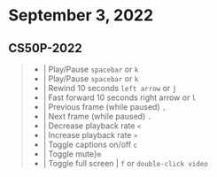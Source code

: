 # September 3, 2022

## CS50P-2022

> - | Play/Pause	`spacebar` or `k`
> - | Play/Pause	`spacebar` or `k`
> - | Rewind 10 seconds	`left arrow` or `j`
> - | Fast forward 10 seconds	right arrow or `l`
> - | Previous frame (while paused)	`,`
> - | Next frame (while paused)	`.`
> - | Decrease playback rate	`<`
> - | Increase playback rate	`>`
> - | Toggle captions on/off	`c`
> - | Toggle mute}`m`
> - | Toggle full screen | `f` or `double-click video`

